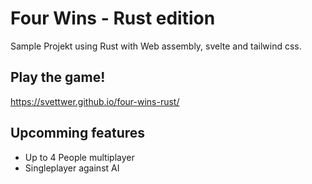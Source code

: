 # Four Wins - Rust edition

Sample Projekt using Rust with Web assembly, svelte and tailwind css.

## Play the game!

https://svettwer.github.io/four-wins-rust/

## Upcomming features
- Up to 4 People multiplayer
- Singleplayer against AI